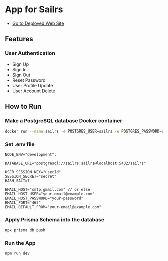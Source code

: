 # App for Sailrs

- [Go to Deployed Web Site](https://simple-realtime-chat-app-six.vercel.app/)

## Features

### User Authentication

- Sign Up
- Sign In
- Sign Out
- Reset Password
- User Profile Update
- User Account Delete

## How to Run

### Make a PostgreSQL database Docker container

```bash
docker run --name sailrs -e POSTGRES_USER=sailrs -e POSTGRES_PASSWORD=sailrs -p 5432:5432 -d postgres
```

### Set .env file

```.env
NODE_ENV="development",

DATABASE_URL="postgresql://sailrs:sailrs@localhost:5432/sailrs"

USER_SESSION_KEY="userId"
SESSION_SECRET="secret"
HASH_SALT=7

EMAIL_HOST="smtp.gmail.com" // or else
EMAIL_HOST_USER="your-email@example.com"
EMAIL_HOST_PASSWORD="your-password"
EMAIL_PORT="465"
EMAIL_DEFAULT_FROM="your-email@example.com"
```

### Apply Prisma Schema into the database

```bash
npx prisma db push
```

### Run the App

```bash
npm run dev
```
